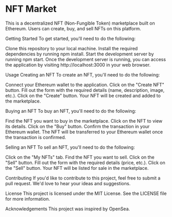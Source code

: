 # NFT Market
This is a decentralized NFT (Non-Fungible Token) marketplace built on Ethereum. Users can create, buy, and sell NFTs on this platform.

Getting Started
To get started, you'll need to do the following:

Clone this repository to your local machine.
Install the required dependencies by running npm install.
Start the development server by running npm start.
Once the development server is running, you can access the application by visiting http://localhost:3000 in your web browser.

Usage
Creating an NFT
To create an NFT, you'll need to do the following:

Connect your Ethereum wallet to the application.
Click on the "Create NFT" button.
Fill out the form with the required details (name, description, image, etc.).
Click on the "Create" button.
Your NFT will be created and added to the marketplace.

Buying an NFT
To buy an NFT, you'll need to do the following:

Find the NFT you want to buy in the marketplace.
Click on the NFT to view its details.
Click on the "Buy" button.
Confirm the transaction in your Ethereum wallet.
The NFT will be transferred to your Ethereum wallet once the transaction is confirmed.

Selling an NFT
To sell an NFT, you'll need to do the following:

Click on the "My NFTs" tab.
Find the NFT you want to sell.
Click on the "Sell" button.
Fill out the form with the required details (price, etc.).
Click on the "Sell" button.
Your NFT will be listed for sale in the marketplace.

Contributing
If you'd like to contribute to this project, feel free to submit a pull request. We'd love to hear your ideas and suggestions.

License
This project is licensed under the MIT License. See the LICENSE file for more information.

Acknowledgements
This project was inspired by OpenSea.



